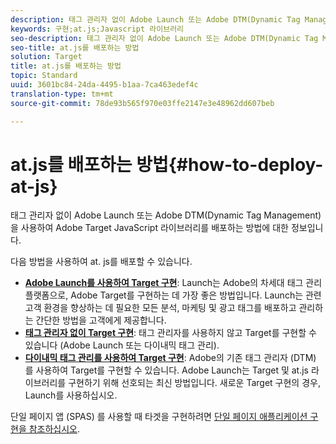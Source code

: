 ```yaml
---
description: 태그 관리자 없이 Adobe Launch 또는 Adobe DTM(Dynamic Tag Management)을 사용하여 Adobe Target JavaScript 라이브러리를 배포하는 방법에 대한 정보입니다.
keywords: 구현;at.js;Javascript 라이브러리
seo-description: 태그 관리자 없이 Adobe Launch 또는 Adobe DTM(Dynamic Tag Management)을 사용하여 Adobe Target JavaScript 라이브러리를 배포하는 방법에 대한 정보입니다.
seo-title: at.js를 배포하는 방법
solution: Target
title: at.js를 배포하는 방법
topic: Standard
uuid: 3601bc84-24da-4495-b1aa-7ca463edef4c
translation-type: tm+mt
source-git-commit: 78de93b565f970e03ffe2147e3e48962dd607beb

---
```



# at.js를 배포하는 방법{#how-to-deploy-at-js}

태그 관리자 없이 Adobe Launch 또는 Adobe DTM(Dynamic Tag Management)을 사용하여 Adobe Target JavaScript 라이브러리를 배포하는 방법에 대한 정보입니다.

다음 방법을 사용하여 at. js를 배포할 수 있습니다.

* **[Adobe Launch를 사용하여 Target 구현](/help/c-implementing-target/c-implementing-target-for-client-side-web/how-to-deployatjs/cmp-implementing-target-using-adobe-launch.md)**: Launch는 Adobe의 차세대 태그 관리 플랫폼으로, Adobe Target를 구현하는 데 가장 좋은 방법입니다. Launch는 관련 고객 환경을 향상하는 데 필요한 모든 분석, 마케팅 및 광고 태그를 배포하고 관리하는 간단한 방법을 고객에게 제공합니다.
* **[태그 관리자 없이 Target 구현](/help/c-implementing-target/c-implementing-target-for-client-side-web/how-to-deployatjs/implementing-target-without-a-tag-manager.md)**: 태그 관리자를 사용하지 않고 Target를 구현할 수 있습니다 (Adobe Launch 또는 다이내믹 태그 관리).
* **[다이내믹 태그 관리를 사용하여 Target 구현](/help/c-implementing-target/c-implementing-target-for-client-side-web/how-to-deployatjs/implementing-target-using-dynamic-tag-management.md)**: Adobe의 기존 태그 관리자 (DTM) 를 사용하여 Target를 구현할 수 있습니다. Adobe Launch는 Target 및 at.js 라이브러리를 구현하기 위해 선호되는 최신 방법입니다. 새로운 Target 구현의 경우, Launch를 사용하십시오.

단일 페이지 앱 (SPAS) 를 사용할 때 타겟을 구현하려면 [단일 페이지 애플리케이션 구현을 참조하십시오](/help/c-implementing-target/c-implementing-target-for-client-side-web/how-to-deployatjs/target-atjs-single-page-application.md).